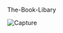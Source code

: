 The-Book-Libary
 

![Capture](https://github.com/Mazhar-Naeemi/The-Book-Libary/assets/146188383/3d46f7ec-7817-414b-b4c5-e7d51a80b90e)
